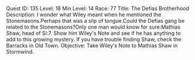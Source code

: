 Quest ID: 135
Level: 18
Min Level: 14
Race: 77
Title: The Defias Brotherhood
Description: I wonder what Wiley meant when he mentioned the Stonemasons.Perhaps that was a slip of tongue.Could the Defias gang be related to the Stonemasons?Only one man would know for sure:Mathias Shaw, head of SI:7. Show him Wiley's Note and see if he has anything to add to this growing mystery. If you have trouble finding Shaw, check the Barracks in Old Town.
Objective: Take Wiley's Note to Mathias Shaw in Stormwind.
